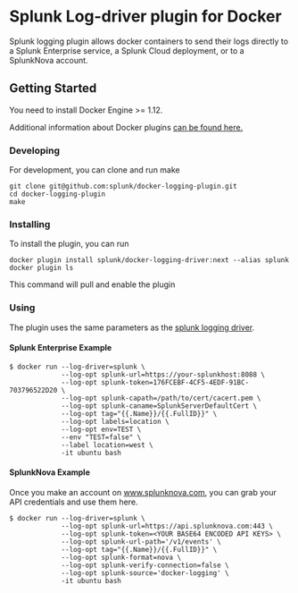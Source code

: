 # Splunk Log-driver plugin for Docker

Splunk logging plugin allows docker containers to send their logs directly to a Splunk Enterprise service, a Splunk
Cloud deployment, or to a SplunkNova account.

## Getting Started

You need to install Docker Engine >= 1.12.
 
Additional information about Docker plugins [can be found here.](https://docs.docker.com/engine/extend/plugins_logging/)


### Developing

For development, you can clone and run make

```
git clone git@github.com:splunk/docker-logging-plugin.git
cd docker-logging-plugin
make 
```

### Installing

To install the plugin, you can run

```
docker plugin install splunk/docker-logging-driver:next --alias splunk
docker plugin ls
```

This command will pull and enable the plugin

### Using

The plugin uses the same parameters as the [splunk logging driver](https://docs.docker.com/engine/admin/logging/splunk/).


#### Splunk Enterprise Example

```
$ docker run --log-driver=splunk \
             --log-opt splunk-url=https://your-splunkhost:8088 \
             --log-opt splunk-token=176FCEBF-4CF5-4EDF-91BC-703796522D20 \
             --log-opt splunk-capath=/path/to/cert/cacert.pem \
             --log-opt splunk-caname=SplunkServerDefaultCert \
             --log-opt tag="{{.Name}}/{{.FullID}}" \
             --log-opt labels=location \
             --log-opt env=TEST \
             --env "TEST=false" \
             --label location=west \
             -it ubuntu bash

```

#### SplunkNova Example

Once you make an account on www.splunknova.com, you can grab your API credentials and use them here.

```
$ docker run --log-driver=splunk \
             --log-opt splunk-url=https://api.splunknova.com:443 \
             --log-opt splunk-token=<YOUR BASE64 ENCODED API KEYS> \
             --log-opt splunk-url-path='/v1/events' \
             --log-opt tag="{{.Name}}/{{.FullID}}" \
             --log-opt splunk-format=nova \
             --log-opt splunk-verify-connection=false \
             --log-opt splunk-source='docker-logging' \
             -it ubuntu bash
```

